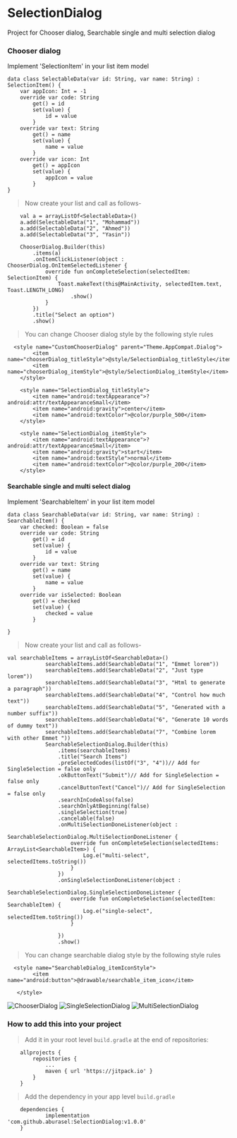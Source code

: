 # SelectionDialog
Project for Chooser dialog, Searchable single and multi selection dialog

### Chooser dialog
Implement 'SelectionItem' in your list item model

```
data class SelectableData(var id: String, var name: String) : SelectionItem() {
    var appIcon: Int = -1
    override var code: String
        get() = id
        set(value) {
            id = value
        }
    override var text: String
        get() = name
        set(value) {
            name = value
        }
    override var icon: Int
        get() = appIcon
        set(value) {
            appIcon = value
        }
}
```
>Now create your list and call as follows-
```
    val a = arrayListOf<SelectableData>()
    a.add(SelectableData("1", "Mohammad"))
    a.add(SelectableData("2", "Ahmed"))
    a.add(SelectableData("3", "Yasin"))

    ChooserDialog.Builder(this)
        .items(a)
        .onItemClickListener(object : ChooserDialog.OnItemSelectedListener {
            override fun onCompleteSelection(selectedItem: SelectionItem) {
                Toast.makeText(this@MainActivity, selectedItem.text, Toast.LENGTH_LONG)
                    .show()
            }
        })
        .title("Select an option")
        .show()
```
> You can change Chooser dialog style by the following style rules
```
  <style name="CustomChooserDialog" parent="Theme.AppCompat.Dialog">
        <item name="chooserDialog_titleStyle">@style/SelectionDialog_titleStyle</item>
        <item name="chooserDialog_itemStyle">@style/SelectionDialog_itemStyle</item>
    </style>

    <style name="SelectionDialog_titleStyle">
        <item name="android:textAppearance">?android:attr/textAppearanceSmall</item>
        <item name="android:gravity">center</item>
        <item name="android:textColor">@color/purple_500</item>
    </style>

    <style name="SelectionDialog_itemStyle">
        <item name="android:textAppearance">?android:attr/textAppearanceSmall</item>
        <item name="android:gravity">start</item>
        <item name="android:textStyle">normal</item>
        <item name="android:textColor">@color/purple_200</item>
    </style>
```
#### Searchable single and multi select dialog
Implement 'SearchableItem' in your list item model
```
data class SearchableData(var id: String, var name: String) : SearchableItem() {
    var checked: Boolean = false
    override var code: String
        get() = id
        set(value) {
            id = value
        }
    override var text: String
        get() = name
        set(value) {
            name = value
        }
    override var isSelected: Boolean
        get() = checked
        set(value) {
            checked = value
        }

}
```
>Now create your list and call as follows-
```
val searchableItems = arrayListOf<SearchableData>()
            searchableItems.add(SearchableData("1", "Emmet lorem"))
            searchableItems.add(SearchableData("2", "Just type lorem"))
            searchableItems.add(SearchableData("3", "Html to generate a paragraph"))
            searchableItems.add(SearchableData("4", "Control how much text"))
            searchableItems.add(SearchableData("5", "Generated with a number suffix"))
            searchableItems.add(SearchableData("6", "Generate 10 words of dummy text"))
            searchableItems.add(SearchableData("7", "Combine lorem with other Emmet "))
            SearchableSelectionDialog.Builder(this)
                .items(searchableItems)
                .title("Search Items")
                .preSelectedCodes(listOf("3", "4"))// Add for SingleSelection = false only
                .okButtonText("Submit")// Add for SingleSelection = false only
                .cancelButtonText("Cancel")// Add for SingleSelection = false only
                .searchInCodeAlso(false)
                .searchOnlyAtBeginning(false)
                .singleSelection(true)
                .cancelable(false)
                .onMultiSelectionDoneListener(object :
                    SearchableSelectionDialog.MultiSelectionDoneListener {
                    override fun onCompleteSelection(selectedItems: ArrayList<SearchableItem>) {
                        Log.e("multi-select", selectedItems.toString())
                    }
                })
                .onSingleSelectionDoneListener(object :
                    SearchableSelectionDialog.SingleSelectionDoneListener {
                    override fun onCompleteSelection(selectedItem: SearchableItem) {
                        Log.e("single-select", selectedItem.toString())
                    }

                })
                .show()
```
> You can change searchable dialog style by the following style rules
```
  <style name="SearchableDialog_itemIconStyle">
        <item name="android:button">@drawable/searchable_item_icon</item>

   </style>
```
![ChooserDialog](https://user-images.githubusercontent.com/37567521/174001918-ff764a92-894b-4467-a380-8565170f45a8.png)
![SingleSelectionDialog](https://user-images.githubusercontent.com/37567521/174002002-102d9f2e-9929-4752-9aa5-ebf8a12e97af.png)
![MultiSelectionDialog](https://user-images.githubusercontent.com/37567521/174002021-fbe0776a-26d8-4e18-8f7b-949fc7fa69e8.png)

### How to add this into your project
>Add it in your root level `build.gradle` at the end of repositories:
```
	allprojects {
		repositories {
			...
			maven { url 'https://jitpack.io' }
		}
	}
```
>Add the dependency in your app level `build.gradle`
```
	dependencies {
	        implementation 'com.github.aburasel:SelectionDialog:v1.0.0'
	}


```
